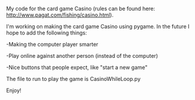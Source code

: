 My code for the card game Casino (rules can be found here: http://www.pagat.com/fishing/casino.html).

I'm working on making the card game Casino using pygame. In the future I hope to add the following things:

-Making the computer player smarter

-Play online against another person (instead of the computer)

-Nice buttons that people expect, like "start a new game"



The file to run to play the game is CasinoWhileLoop.py

Enjoy!
